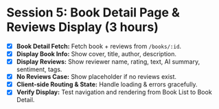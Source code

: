 # Session 5: Book Detail Page & Reviews Display (3 hours)

- [x] **Book Detail Fetch:** Fetch book + reviews from `/books/:id`.
- [x] **Display Book Info:** Show cover, title, author, description.
- [x] **Display Reviews:** Show reviewer name, rating, text, AI summary, sentiment, tags.
- [x] **No Reviews Case:** Show placeholder if no reviews exist.
- [x] **Client-side Routing & State:** Handle loading & errors gracefully.
- [x] **Verify Display:** Test navigation and rendering from Book List to Book Detail.
